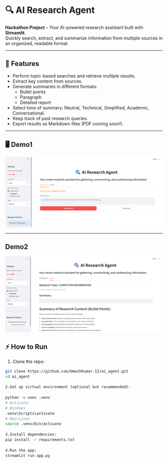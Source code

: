 # 🔍 AI Research Agent

**Hackathon Project** – Your AI-powered research assistant built with **Streamlit**.  
Quickly search, extract, and summarize information from multiple sources in an organized, readable format.

---

## 🚀 Features

- Perform topic-based searches and retrieve multiple results.
- Extract key content from sources.
- Generate summaries in different formats:
  - Bullet points
  - Paragraph
  - Detailed report
- Select tone of summary: Neutral, Technical, Simplified, Academic, Conversational.
- Keep track of past research queries.
- Export results as Markdown files (PDF coming soon!).

---

## 🖥 Demo1
![img alt](https://github.com/UmeshKumar-12/ai_agent/blob/2d504b2b66e14a62e62361675d5cb2b12efe2db1/Screenshot%202025-09-07%20145550.png)

---
## Demo2
![img alt](https://github.com/UmeshKumar-12/ai_agent/blob/6d37f08ca39200c52019d1e3299a8d08183f08f2/Screenshot%202025-09-07%20150918.png)

## ⚡ How to Run

1. Clone the repo:

```bash
git clone https://github.com/UmeshKumar-12/ai_agent.git
cd ai_agent

2.Set up virtual environment (optional but recommended):

python -m venv .venv
# Activate:
# Windows
.venv\Scripts\activate
# Mac/Linux
source .venv/bin/activate

3.Install dependencies:
pip install -r requirements.txt

4.Run the app:
streamlit run app.py





